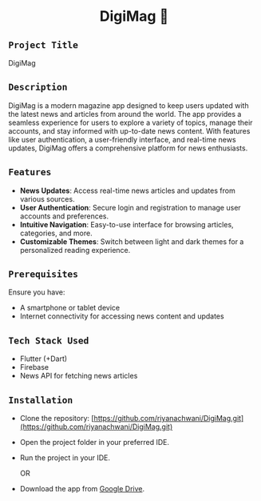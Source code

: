 <h1 align="center">
  <a href="# DigiMag"></a>
   DigiMag 📔
</h1>

## `Project Title`
DigiMag

## `Description`
DigiMag is a modern magazine app designed to keep users updated with the latest news and articles from around the world. The app provides a seamless experience for users to explore a variety of topics, manage their accounts, and stay informed with up-to-date news content. With features like user authentication, a user-friendly interface, and real-time news updates, DigiMag offers a comprehensive platform for news enthusiasts.

## `Features`
- **News Updates**: Access real-time news articles and updates from various sources.
- **User Authentication**: Secure login and registration to manage user accounts and preferences.
- **Intuitive Navigation**: Easy-to-use interface for browsing articles, categories, and more.
- **Customizable Themes**: Switch between light and dark themes for a personalized reading experience.

## `Prerequisites`
Ensure you have:
- A smartphone or tablet device
- Internet connectivity for accessing news content and updates

## `Tech Stack Used`
- Flutter (+Dart)
- Firebase
- News API for fetching news articles

## `Installation`
- Clone the repository: [https://github.com/riyanachwani/DigiMag.git](https://github.com/riyanachwani/DigiMag.git)
- Open the project folder in your preferred IDE.
- Run the project in your IDE.

  OR

- Download the app from [Google Drive](link).
